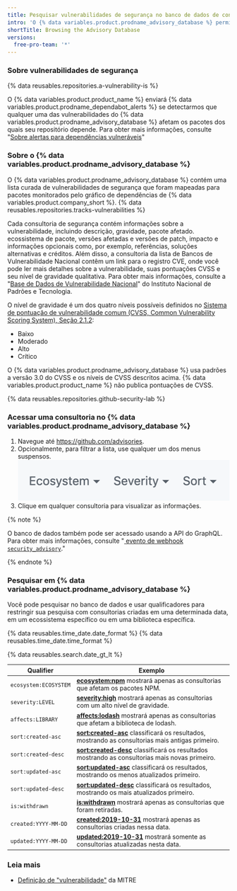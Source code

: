 ```yaml
---
title: Pesquisar vulnerabilidades de segurança no banco de dados de consultoria do GitHub
intro: 'O {% data variables.product.prodname_advisory_database %} permite que você pesquise vulnerabilidades que afetam projetos de código aberto no {% data variables.product.company_short %}.'
shortTitle: Browsing the Advisory Database
versions:
  free-pro-team: '*'
---
```


### Sobre vulnerabilidades de segurança

{% data reusables.repositories.a-vulnerability-is %}

O {% data variables.product.product_name %} enviará {% data variables.product.prodname_dependabot_alerts %} se detectarmos que qualquer uma das vulnerabilidades do {% data variables.product.prodname_advisory_database %} afetam os pacotes dos quais seu repositório depende. Para obter mais informações, consulte "[Sobre alertas para dependências vulneráveis](/github/managing-security-vulnerabilities/about-alerts-for-vulnerable-dependencies)"

### Sobre o {% data variables.product.prodname_advisory_database %}

O {% data variables.product.prodname_advisory_database %} contém uma lista curada de vulnerabilidades de segurança que foram mapeadas para pacotes monitorados pelo gráfico de dependências de {% data variables.product.company_short %}. {% data reusables.repositories.tracks-vulnerabilities %}

Cada consultoria de segurança contém informações sobre a vulnerabilidade, incluindo descrição, gravidade, pacote afetado. ecossistema de pacote, versões afetadas e versões de patch, impacto e informações opcionais como, por exemplo, referências, soluções alternativas e créditos. Além disso, a consultoria da lista de Bancos de Vulnerabilidade Nacional contêm um link para o registro CVE, onde você pode ler mais detalhes sobre a vulnerabilidade, suas pontuações CVSS e seu nível de gravidade qualitativa. Para obter mais informações, consulte a "[Base de Dados de Vulnerabilidade Nacional](https://nvd.nist.gov/)" do Instituto Nacional de Padrões e Tecnologia.

O nível de gravidade é um dos quatro níveis possíveis definidos no [Sistema de pontuação de vulnerabilidade comum (CVSS, Common Vulnerability Scoring System), Seção 2.1.2](https://www.first.org/cvss/specification-document):
- Baixo
- Moderado
- Alto
- Crítico

O {% data variables.product.prodname_advisory_database %} usa padrões a versão 3.0 do CVSS e os níveis de CVSS descritos acima. {% data variables.product.product_name %} não publica pontuações de CVSS.

{% data reusables.repositories.github-security-lab %}

### Acessar uma consultoria no {% data variables.product.prodname_advisory_database %}

1. Navegue até https://github.com/advisories.
2. Opcionalmente, para filtrar a lista, use qualquer um dos menus suspensos. ![Filtros do menu suspenso](/assets/images/help/security/advisory-database-dropdown-filters.png)
3. Clique em qualquer consultoria para visualizar as informações.

{% note %}

O banco de dados também pode ser acessado usando a API do GraphQL. Para obter mais informações, consulte "[ evento de webhook `security_advisory`](/webhooks/event-payloads/#security_advisory)."

{% endnote %}

### Pesquisar em {% data variables.product.prodname_advisory_database %}
Você pode pesquisar no banco de dados e usar qualificadores para restringir sua pesquisa com consultorias criadas em uma determinada data, em um ecossistema específico ou em uma biblioteca específica.

{% data reusables.time_date.date_format %} {% data reusables.time_date.time_format %}

{% data reusables.search.date_gt_lt %}

| Qualifier             | Exemplo                                                                                                                                                                    |
| --------------------- | -------------------------------------------------------------------------------------------------------------------------------------------------------------------------- |
| `ecosystem:ECOSYSTEM` | [**ecosystem:npm**](https://github.com/advisories?utf8=%E2%9C%93&query=ecosystem%3Anpm) mostrará apenas as consultorias que afetam os pacotes NPM.                         |
| `severity:LEVEL`      | [**severity:high**](https://github.com/advisories?utf8=%E2%9C%93&query=severity%3Ahigh) mostrará apenas as consultorias com um alto nível de gravidade.                    |
| `affects:LIBRARY`     | [**affects:lodash**](https://github.com/advisories?utf8=%E2%9C%93&query=affects%3Alodash) mostrará apenas as consultorias que afetam a biblioteca de lodash.               |
| `sort:created-asc`    | [**sort:created-asc**](https://github.com/advisories?utf8=%E2%9C%93&query=sort%3Acreated-asc) classificará os resultados, mostrando as consultorias mais antigas primeiro. |
| `sort:created-desc`   | [**sort:created-desc**](https://github.com/advisories?utf8=%E2%9C%93&query=sort%3Acreated-desc) classificará os resultados mostrando as consultorias mais novas primeiro.  |
| `sort:updated-asc`    | [**sort:updated-asc**](https://github.com/advisories?utf8=%E2%9C%93&query=sort%3Aupdated-asc) classificará os resultados, mostrando os menos atualizados primeiro.         |
| `sort:updated-desc`   | [**sort:updated-desc**](https://github.com/advisories?utf8=%E2%9C%93&query=sort%3Aupdated-desc) classificará os resultados, mostrando os mais atualizados primeiro.        |
| `is:withdrawn`        | [**is:withdrawn**](https://github.com/advisories?utf8=%E2%9C%93&query=is%3Awithdrawn) mostrará apenas as consultorias que foram retiradas.                                 |
| `created:YYYY-MM-DD`  | [**created:2019-10-31**](https://github.com/advisories?utf8=%E2%9C%93&query=created%3A2019-10-31) mostrará apenas as consultorias criadas nessa data.                      |
| `updated:YYYY-MM-DD`  | [**updated:2019-10-31**](https://github.com/advisories?utf8=%E2%9C%93&query=updated%3A2019-10-31) mostrará somente as consultorias atualizadas nesta data.                 |

### Leia mais

- [Definição de "vulnerabilidade"](https://cve.mitre.org/about/terminology.html#vulnerability) da MITRE
